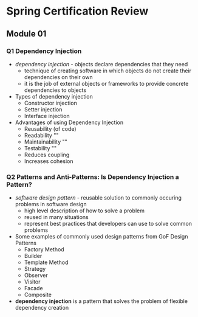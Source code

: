 # Spring Certification Review
## Module 01
### Q1 Dependency Injection
* _dependency injection_ - objects declare dependencies that they need
  * technique of creating software in which objects do not create their dependencies on their own
  * it is the job of external objects or frameworks to provide concrete dependencies to objects
* Types of dependency injection
  * Constructor injection
  * Setter injection
  * Interface injection
* Advantages of using Dependency Injection
  * Reusability (of code)
  * Readability ""
  * Maintainability ""
  * Testability ""
  * Reduces coupling
  * Increases cohesion
### Q2 Patterns and Anti-Patterns: Is Dependency Injection a Pattern?
* _software design pattern_ - reusable solution to commonly occuring problems in software design
  * high level description of how to solve a problem
  * reused in many situations
  * represent best practices that developers can use to solve common problems
* Some examples of commonly used design patterns from GoF Design Patterns
  * Factory Method
  * Builder
  * Template Method
  * Strategy
  * Observer
  * Visitor
  * Facade
  * Composite
* __dependency injection__ is a pattern that solves the problem of flexible dependency creation